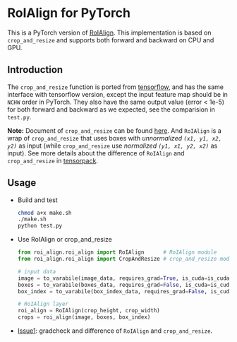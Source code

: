 # RoIAlign for PyTorch
This is a PyTorch version of [RoIAlign](https://arxiv.org/abs/1703.06870).
This implementation is based on `crop_and_resize` 
and supports both forward and backward on CPU and GPU.


## Introduction
The `crop_and_resize` function is ported from [tensorflow](https://www.tensorflow.org/api_docs/python/tf/image/crop_and_resize),
and has the same interface with tensorflow version, except the input feature map 
should be in `NCHW` order in PyTorch. 
They also have the same output value (error < 1e-5) for both forward and backward as we expected, 
see the comparision in `test.py`.

**Note:**
Document of `crop_and_resize` can be found [here](https://www.tensorflow.org/api_docs/python/tf/image/crop_and_resize).
And `RoIAlign` is a wrap of `crop_and_resize` 
that uses boxes with *unnormalized `(x1, y1, x2, y2)`* as input 
(while `crop_and_resize` use *normalized `(y1, x1, y2, x2)`* as input).
See more details about the difference of
 `RoIAlign` and `crop_and_resize` in [tensorpack](https://github.com/ppwwyyxx/tensorpack/blob/6d5ba6a970710eaaa14b89d24aace179eb8ee1af/examples/FasterRCNN/model.py#L301).


## Usage
+ Build and test
    ```bash
    chmod a+x make.sh
    ./make.sh
    python test.py
    ```

+ Use RoIAlign or crop_and_resize
    ```python
    from roi_align.roi_align import RoIAlign      # RoIAlign module
    from roi_align.roi_align import CropAndResize # crop_and_resize module
  
    # input data
    image = to_varabile(image_data, requires_grad=True, is_cuda=is_cuda)
    boxes = to_varabile(boxes_data, requires_grad=False, is_cuda=is_cuda)
    box_index = to_varabile(box_index_data, requires_grad=False, is_cuda=is_cuda)
    
    # RoIAlign layer
    roi_align = RoIAlign(crop_height, crop_width)
    crops = roi_align(image, boxes, box_index)
    ```
    
+ [Issue1](https://github.com/longcw/RoIAlign.pytorch/issues/1): gradcheck 
    and difference of `RoIAlign` and `crop_and_resize`.